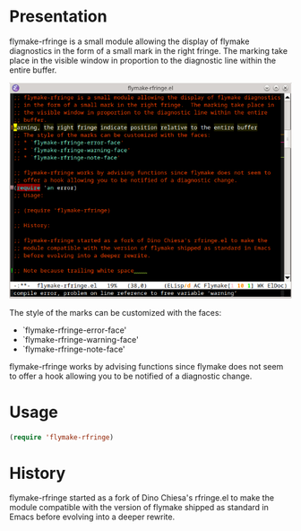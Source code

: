 Presentation
============

flymake-rfringe is a small module allowing the display of flymake diagnostics
in the form of a small mark in the right fringe.  The marking take place in
the visible window in proportion to the diagnostic line within the entire
buffer.

![](screenhot.png)

The style of the marks can be customized with the faces:
* `flymake-rfringe-error-face'
* `flymake-rfringe-warning-face'
* `flymake-rfringe-note-face'

flymake-rfringe works by advising functions since flymake does not seem to
offer a hook allowing you to be notified of a diagnostic change.

Usage
=====

```lisp
(require 'flymake-rfringe)
```

History
=======

flymake-rfringe started as a fork of Dino Chiesa's rfringe.el to make the
module compatible with the version of flymake shipped as standard in Emacs
before evolving into a deeper rewrite.
